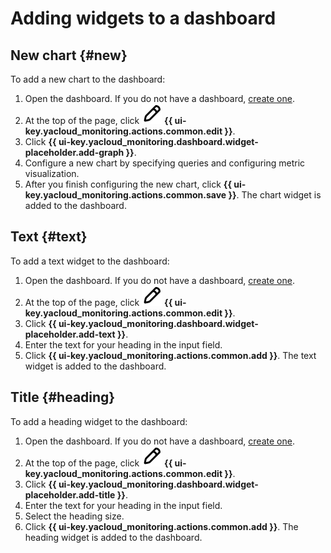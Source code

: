 # Adding widgets to a dashboard

## New chart {#new}

To add a new chart to the dashboard:
1. Open the dashboard. If you do not have a dashboard, [create one](create.md).
1. At the top of the page, click ![image](../../../_assets/monitoring/concepts/visualization/dashboard-settings.svg) **{{ ui-key.yacloud_monitoring.actions.common.edit }}**.
1. Click **{{ ui-key.yacloud_monitoring.dashboard.widget-placeholder.add-graph }}**.
1. Configure a new chart by specifying queries and configuring metric visualization.
1. After you finish configuring the new chart, click **{{ ui-key.yacloud_monitoring.actions.common.save }}**. The chart widget is added to the dashboard.

## Text {#text}

To add a text widget to the dashboard:
1. Open the dashboard. If you do not have a dashboard, [create one](create.md).
1. At the top of the page, click ![image](../../../_assets/monitoring/concepts/visualization/dashboard-settings.svg) **{{ ui-key.yacloud_monitoring.actions.common.edit }}**.
1. Click **{{ ui-key.yacloud_monitoring.dashboard.widget-placeholder.add-text }}**.
1. Enter the text for your heading in the input field.
1. Click **{{ ui-key.yacloud_monitoring.actions.common.add }}**. The text widget is added to the dashboard.

## Title {#heading}

To add a heading widget to the dashboard:
1. Open the dashboard. If you do not have a dashboard, [create one](create.md).
1. At the top of the page, click ![image](../../../_assets/monitoring/concepts/visualization/dashboard-settings.svg) **{{ ui-key.yacloud_monitoring.actions.common.edit }}**.
1. Click **{{ ui-key.yacloud_monitoring.dashboard.widget-placeholder.add-title }}**.
1. Enter the text for your heading in the input field.
1. Select the heading size.
1. Click **{{ ui-key.yacloud_monitoring.actions.common.add }}**. The heading widget is added to the dashboard.
